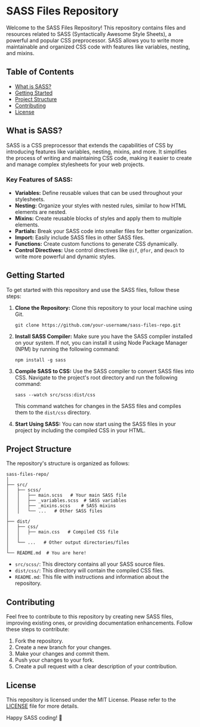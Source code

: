 # SASS Files Repository

Welcome to the SASS Files Repository! This repository contains files and resources related to SASS (Syntactically Awesome Style Sheets), a powerful and popular CSS preprocessor. SASS allows you to write more maintainable and organized CSS code with features like variables, nesting, and mixins.

## Table of Contents
- [What is SASS?](#what-is-sass)
- [Getting Started](#getting-started)
- [Project Structure](#project-structure)
- [Contributing](#contributing)
- [License](#license)

## What is SASS?

SASS is a CSS preprocessor that extends the capabilities of CSS by introducing features like variables, nesting, mixins, and more. It simplifies the process of writing and maintaining CSS code, making it easier to create and manage complex stylesheets for your web projects.

### Key Features of SASS:
- **Variables:** Define reusable values that can be used throughout your stylesheets.
- **Nesting:** Organize your styles with nested rules, similar to how HTML elements are nested.
- **Mixins:** Create reusable blocks of styles and apply them to multiple elements.
- **Partials:** Break your SASS code into smaller files for better organization.
- **Import:** Easily include SASS files in other SASS files.
- **Functions:** Create custom functions to generate CSS dynamically.
- **Control Directives:** Use control directives like `@if`, `@for`, and `@each` to write more powerful and dynamic styles.

## Getting Started

To get started with this repository and use the SASS files, follow these steps:

1. **Clone the Repository:** Clone this repository to your local machine using Git.

    ```shell
    git clone https://github.com/your-username/sass-files-repo.git
    ```

2. **Install SASS Compiler:** Make sure you have the SASS compiler installed on your system. If not, you can install it using Node Package Manager (NPM) by running the following command:

    ```shell
    npm install -g sass
    ```

3. **Compile SASS to CSS:** Use the SASS compiler to convert SASS files into CSS. Navigate to the project's root directory and run the following command:

    ```shell
    sass --watch src/scss:dist/css
    ```

   This command watches for changes in the SASS files and compiles them to the `dist/css` directory.

4. **Start Using SASS:** You can now start using the SASS files in your project by including the compiled CSS in your HTML.

## Project Structure

The repository's structure is organized as follows:

```
sass-files-repo/
│
├── src/
│   ├── scss/
│   │   ├── main.scss   # Your main SASS file
│   │   ├── _variables.scss  # SASS variables
│   │   ├── _mixins.scss    # SASS mixins
│   │   └── ...   # Other SASS files
│
├── dist/
│   ├── css/
│   │   ├── main.css   # Compiled CSS file
│   │
│   └── ...   # Other output directories/files
│
└── README.md  # You are here!
```

- `src/scss/`: This directory contains all your SASS source files.
- `dist/css/`: This directory will contain the compiled CSS files.
- `README.md`: This file with instructions and information about the repository.

## Contributing

Feel free to contribute to this repository by creating new SASS files, improving existing ones, or providing documentation enhancements. Follow these steps to contribute:

1. Fork the repository.
2. Create a new branch for your changes.
3. Make your changes and commit them.
4. Push your changes to your fork.
5. Create a pull request with a clear description of your contribution.

## License

This repository is licensed under the MIT License. Please refer to the [LICENSE](LICENSE) file for more details.

Happy SASS coding! 🚀

